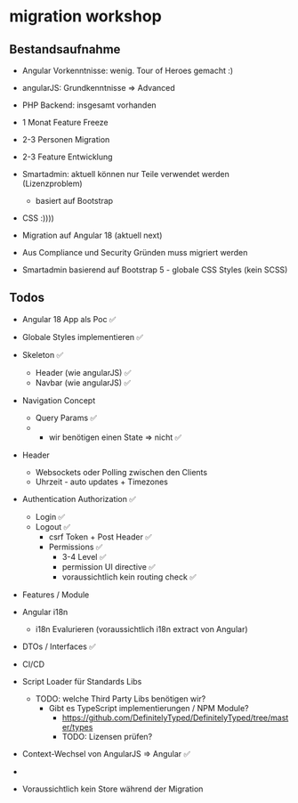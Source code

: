 # migration workshop

## Bestandsaufnahme

- Angular Vorkenntnisse: wenig. Tour of Heroes gemacht :) 
- angularJS: Grundkenntnisse => Advanced
- PHP Backend: insgesamt vorhanden

- 1 Monat Feature Freeze
- 2-3 Personen Migration
- 2-3 Feature Entwicklung

- Smartadmin: aktuell können nur Teile verwendet werden (Lizenzproblem)
  - basiert auf Bootstrap
- CSS :))))
- Migration auf Angular 18 (aktuell next)
- Aus Compliance und Security Gründen muss migriert werden
- Smartadmin basierend auf Bootstrap 5 - globale CSS Styles (kein SCSS)

 
## Todos
- Angular 18 App als Poc ✅
- Globale Styles implementieren ✅
- Skeleton ✅
  - Header (wie angularJS) ✅
  - Navbar (wie angularJS) ✅
- Navigation Concept
  - Query Params ✅
  - + wir benötigen einen State => nicht ✅
- Header
  - Websockets oder Polling zwischen den Clients
  - Uhrzeit - auto updates + Timezones
- Authentication Authorization ✅
  - Login ✅
  - Logout ✅
    - csrf Token + Post Header ✅
    - Permissions ✅
      - 3-4 Level ✅
      - permission UI directive ✅
      - voraussichtlich kein routing check ✅
- Features / Module
- Angular i18n
  - i18n Evalurieren (voraussichtlich i18n extract von Angular)
- DTOs / Interfaces ✅

- CI/CD 
- Script Loader für Standards Libs
  - TODO: welche Third Party Libs benötigen wir?
    - Gibt es TypeScript implementierungen / NPM Module?
      - https://github.com/DefinitelyTyped/DefinitelyTyped/tree/master/types
      - TODO: Lizensen prüfen? 
- Context-Wechsel von AngularJS => Angular ✅
- 



- Voraussichtlich kein Store während der Migration
